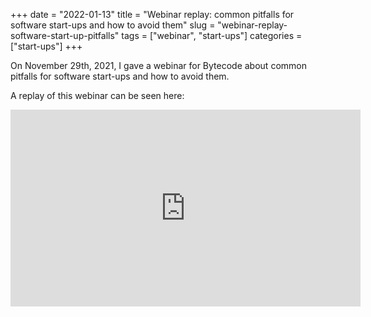 +++
date = "2022-01-13"
title = "Webinar replay: common pitfalls for software start-ups and how to avoid them"
slug = "webinar-replay-software-start-up-pitfalls"
tags = ["webinar", "start-ups"]
categories = ["start-ups"]
+++

On November 29th, 2021, I gave a webinar for Bytecode about common pitfalls for software start-ups and how to avoid them.

A replay of this webinar can be seen here:

<iframe width="560" height="315" src="https://www.youtube.com/embed/Yl2wDvipw38" title="YouTube video player" frameborder="0" allow="accelerometer; autoplay; clipboard-write; encrypted-media; gyroscope; picture-in-picture" allowfullscreen></iframe>

